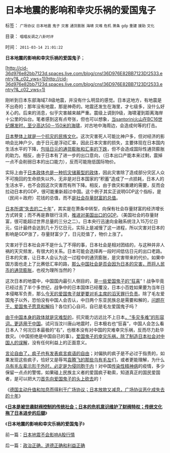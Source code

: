 # 日本地震的影响和幸灾乐祸的爱国鬼子

标签： `广场协议` `日本地震` `鬼子` `灾害` `通货膨胀` `海啸` `灾难` `危机` `萧条` `gdp` `重建` `援助` `文化` 

目录： `唱唱反调之八卦时评`

时间： `2011-03-14 21:01:22`

**日本地震的影响和幸灾乐祸的爱国鬼子**；

[http://cid-36d976e82bb7123d.spaces.live.com/blog/cns!36D976E82BB7123D!2533.entry?&_c02_vws=1](http://cid-36d976e82bb7123d.spaces.live.com/blog/cns!36D976E82BB7123D!2533.entry?&_c02_vws=1)

刚听到日本东部海域7.8级地震，并没有什么明显的感觉。日本这地方，有地震是不出奇的；那年没有地震，那是神奇的。地震还发生在海里，才七级多，没什么好关心的。后来的消息，似乎灾害越来越严重。震级上调到9级，海啸灌到距离海岸十公里的仙台。笔者感到这有点夸张，但也可以想象，[当santorini火山在BC16世纪爆发时，至少高达50－150米的海啸](../../../2010/4/30/BC16世纪地中海真实的“世界级核战争”.md)，对古地中海周边，会造成何等的打击。

[日本整体上就是一个抗灾的民族文化](../../../2011/1/8/当“居安思危”成为陋习.md)。这次灾害死人可能比神户多，但对经济的影响会比神户少。由于日元是浮动汇率，因此日本灾害的损失，主要体现在日本国内生活水平的下降，[包括日元的通货膨胀和汇率的下跌](../../../2011/1/4/泡沫＝政府累计财税＝虚拟经济.md)，但不会造成国际性通货膨胀的助力。相反，由于日本有了进一步的出口意向，（日本出口产能本来过剩，震掉一点不会削弱日本的出口能力），反而可能拖低国际物价。

实际上由于[日本政体也是一种抗灾储蓄型的政体](../../../2010/1/21/国家是危机管理的工具.md)，因此灾害除了造成部分灾区人众不可挽回的生命损失以外，无非是对日本国家的“积蓄”造成了一点损耗，日本人的生活水平，也不会因这次灾害而有所下降。相反，由于救灾和重建的需要，反而会拉动日本的GDP，很可能重新超过中国。这个例子其实正说明GDP这个指标，是（民间＋政府）花钱的总值，而不[是社会存量财富的总值](../../../2010/1/22/经济学是研究产权之间交换关系的科学.md)。

[日本所谓“失去的二十年](../../../2011/1/2/炒房不要“懂经济”，打压房价都是买入的良机.md)”，其实是在萧条中转型，向保有社会存量财富的经济增长方式转变；而不再是靠银行注资，[推进对美国出口的GDP](../../../2011/1/1/中国日本是美国最大“纳税人”.md)。（美国社会的存量财富，很可能超过世界总量的三分之二）。日本央行迅速向金融系统注入15万亿日元，估计最终会达到几十万亿日元，实际上是减慢了这一进程，所以灾害对日本的影响是GDP涨了，存量财富少了，日元贬值了，物价上涨了。

灾害对于日本社会并不是什么了不得的事，日本社会是相对团结的，与这种并非人祸的天灾频发，有很大的关系。日本可能会选择再一段时间低估日元的出口老路。日本的灾害，让日本人会认为这一过程中的通货膨胀，是灾害带来的代价。如果中国方面也走上了比赛低汇率的路，[那么中国社会是否会因为日本的灾害，而将人民币的通货膨胀](../../../2010/4/24/人民币低估造成恶性通货膨胀和失业和万亿损失.md)，也视为理所当然的？

这次日本的地震中，中国国内最引人侧目的，是[一些爱国鬼子的“狂喜](../../../2010/10/29/历史会重复成功的经验，直到淘汰所有弱者.md)”！战争毕竟已经过去了半个多世纪，战争中的日本国体已经覆没，日本小百姓如果要为当年日本侵略军负责，那么[今天的爱国鬼子就更要对毛主席的滔天罪行负责](../../../2010/5/17/袁腾飞绝没有人身攻击却遭毛派人身攻击.md)。除了毛左爱国鬼子以外，恐怕没有中国人会否认，中日两个东亚民族总是需要和解的，[问题在于，爱国鬼子愿意和解吗](../../../2010/3/20/马丁神父定律：“合法侵犯人权”无赢家.md)？各位扪心自问，自已是毛左爱国鬼子吗？

[由于中国本身的政体就是灾难型的](../../../2010/4/14/宗教总是社会意义的，迷信是个人意义的.md)，抗灾能力远远比不上日本[，“多灾多难”的形容词，更适用于中国](../../../2010/12/16/“灾难深重”意味着社会腐朽.md)。试问当汶川唐山地震时，日本极右也“狂喜”，中国人会怎么看日本人？何况日本最极的“右”，也根本没有对中国的灾难幸灾乐祸，反而尽力赴华救灾。（中国拒绝是中国自已的事）。[爱国鬼子的幸灾乐祸，除了制造日本社会对中国人的误解](../../../2011/2/7/大刀向着鬼子们的头上砍去！.md)，没有任何利益上的正面意义。

[言论自由了，疯子也有发表疯言疯语的自由](http://blog.sina.com.cn/s/blog_5563a64d01017e19.html)；对偏执的疯子是不必过于指责的，如果发现这些疯子，恰好又是辱骂[袁腾飞的那些乌有毛左](../../../2010/5/17/袁腾飞绝没有人身攻击却遭毛派人身攻击.md)们，或者更能理解，为什么[乌有毛左辈示形于外时，必定是为侵同胞于内](../../../2009/9/28/示形于外实侵于内的爱国道德明星.md)！对中国[传染性精神病](../../../2010/5/14/传染性精神病看“民主”确实会乱的.md)的疫情，多少保留一点点的警惕，如果碰上民族主义者的爱国疯子勒索，知道真正的国民爱国者，是可以把大刀[首先向爱国鬼子的头上砍去](../../../2011/2/7/大刀向着鬼子们的头上砍去！.md)的！

《[德国主动升值和加息而得利于广场协议；日本放款又减息，广场协议恶化成失去的十年](../../../2011/1/17/广场协议德国马克和日元的冰火两重天.md)》

《[**日本是被世袭财阀控制的传统社会；日本的危机意识维护了财阀特权；传统文化拖了日本进步的后腿**](../../../2011/1/6/日本传统文化拖了日本经济的后腿.md)》

《**日本地震的影响和幸灾乐祸的爱国鬼子**》



前一篇：[日本地震不会影响A股行情](../../../2011/3/14/日本地震不会影响A股行情.md)

后一篇：[政治正确，道德正确和利益正确](../../../2011/3/14/政治正确，道德正确和利益正确.md)